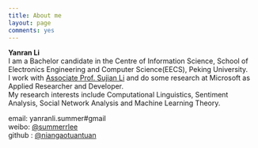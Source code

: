 ```yaml
---
title: About me
layout: page
comments: yes
---
```

  
**Yanran Li**      
I am a Bachelor candidate in the Centre of Information Science, School of Electronics Engineering and Computer Science(EECS), Peking University.      
I work with [Associate Prof. Sujian Li](http://www.icl.pku.edu.cn/member/lisujian/) and do some research at Microsoft as Applied Researcher and Developer.      
My research interests include Computational Linguistics, Sentiment Analysis, Social Network Analysis and Machine Learning Theory.

email: yanranli.summer#gmail      
weibo: [@summerrlee](http://weibo.com/u/2099958484)      
github : [@niangaotuantuan](https://github.com/niangaotuantuan)      
